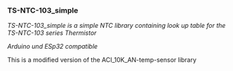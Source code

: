 ### TS-NTC-103_simple

*TS-NTC-103_simple is a simple NTC library containing look up table for the TS-NTC-103 series Thermistor*

*Arduino und ESp32 compatible*

This is a modified version of the ACI_10K_AN-temp-sensor library
